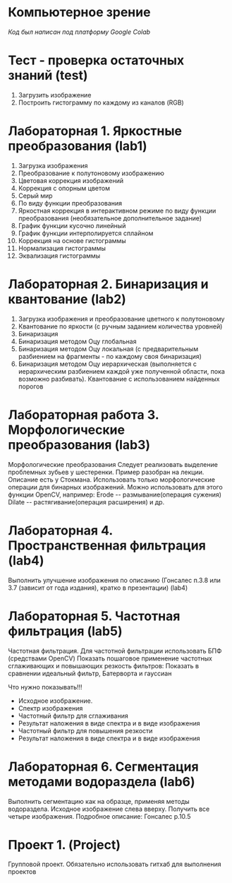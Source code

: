 # Компьютерное зрение

*Код был написан под платформу Google Colab*

# Тест - проверка остаточных знаний (test)
1. Загрузить изображение
2. Построить гистограмму по каждому из каналов (RGB)

# Лабораторная 1. Яркостные преобразования (lab1)
1. Загрузка изображения
2. Преобразование к полутоновому изображению
3. Цветовая коррекция изображений
  1. Коррекция с опорным цветом
  2. Серый мир
  3. По виду функции преобразования
4. Яркостная коррекция в интерактивном режиме по виду функции преобразования (необязательное дополнительное задание)
  1. График функции кусочно линейный
  2. График функции интерполируется сплайном
5. Коррекция на основе гистограммы
  1. Нормализация гистограммы
  2. Эквализация гистограммы

# Лабораторная 2. Бинаризация и квантование (lab2)
1. Загрузка изображения и преобразование цветного к полутоновому
2. Квантование по яркости (с ручным заданием количества уровней)
3. Бинаризация
  1. Бинаризация методом Оцу глобальная
  2. Бинаризация методом Оцу локальная (с предварительным разбиением на фрагменты - по каждому своя бинаризация)
  3. Бинаризация методом Оцу иерархическая (выполняется с иерархическим разбиением каждой уже полученной  области, пока возможно разбивать). Квантование с использованием найденных порогов

# Лабораторная работа 3. Морфологические преобразования (lab3)

Морфологические преобразования
Следует реализовать выделение проблемных зубьев у шестеренки. Пример разобран на лекции.
Описание есть у Стокмана.
Использовать только морфологические операции для бинарных изображений.
Можно использовать для этого функции OpenCV, например:
Erode -- размывание(операция сужения) 
Dilate -- растягивание(операция расширения)
и др.

# Лабораторная 4. Пространственная фильтрация (lab4)

Выполнить улучшение изображения по описанию (Гонсалес п.3.8 или 3.7 (зависит от года издания), кратко в презентации) (lab4)

# Лабораторная 5. Частотная фильтрация (lab5)

Частотная фильтрация.
Для частотной фильтрации использовать БПФ (средствами OpenCV)
Показать пошаговое применение частотных сглаживающих и повышающих резкость фильтров:
Показать в сравнении идеальный фильтр, Батерворта и гауссиан

Что нужно показывать!!!
- Исходное изображение.
- Спектр изображения
- Частотный фильтр для сглаживания
- Результат наложения в виде спектра и в виде изображения
- Частотный фильтр для повышения резкости
- Результат наложения в виде спектра и в виде изображения

# Лабораторная 6. Сегментация методами водораздела (lab6)

Выполнить сегментацию как на образце, применяя методы водораздела.
Исходное изображение слева вверху. Получить все четыре изображения.
Подробное описание: Гонсалес р.10.5

# Проект 1. (Project)

Групповой проект.
Обязательно использовать гитхаб для выполнения проектов 
